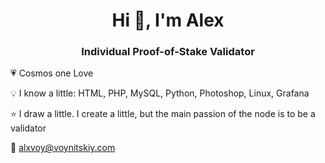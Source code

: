 <h1 align="center">Hi 👋, I'm Alex</h1>
<h3 align="center">Individual Proof-of-Stake Validator</h3>
💗 Cosmos one Love


💡 I know a little: HTML, PHP, MySQL, Python, Photoshop, Linux, Grafana

⭐ I draw a little. I create a little, but the main passion of the node is to be a validator

💌 alxvoy@voynitskiy.com
